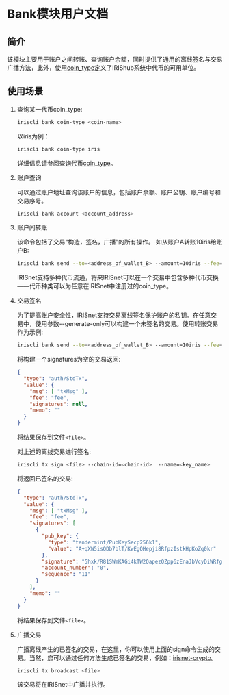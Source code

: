 # Bank模块用户文档

## 简介 
该模块主要用于账户之间转账、查询账户余额，同时提供了通用的离线签名与交易广播方法，此外，使用[coin_type](./basic-concepts/coin-type.md)定义了IRIShub系统中代币的可用单位。


## 使用场景

1. 查询某一代币coin_type:
    ```bash
    iriscli bank coin-type <coin-name>
    ```
    
    以iris为例：
    ```bash
    iriscli bank coin-type iris
    ```
    
    详细信息请参阅[查询代币coin_type](./basic-concepts/coin-type.md#查询代币coin_type)。

2. 账户查询

    可以通过账户地址查询该账户的信息，包括账户余额、账户公钥、账户编号和交易序号。
    ```bash
    iriscli bank account <account_address>
    ```

3. 账户间转账
    
    该命令包括了交易“构造，签名，广播”的所有操作。 如从账户A转账10iris给账户B:
    ```bash
    iriscli bank send --to=<address_of_wallet_B> --amount=10iris --fee=0.3iris --from=<key_name_of_wallet_A> --chain-id=<chain-id>
    ```
    IRISnet支持多种代币流通，将来IRISnet可以在一个交易中包含多种代币交换——代币种类可以为任意在IRISnet中注册过的coin_type。

4. 交易签名

    为了提高账户安全性，IRISnet支持交易离线签名保护账户的私钥。在任意交易中，使用参数--generate-only可以构建一个未签名的交易。使用转账交易作为示例:
    ```bash
    iriscli bank send --to=<address_of_wallet_B> --amount=10iris --fee=0.3iris --from=<key_name_of_wallet_A> --generate-only
    ```
    将构建一个signatures为空的交易返回:
    ```json
    {
      "type": "auth/StdTx",
      "value": {
        "msg": [ "txMsg" ],
        "fee": "fee",
        "signatures": null,
        "memo": ""
      }
    }
    ```
    将结果保存到文件`<file>`。
    
    对上述的离线交易进行签名:
    ```bash
    iriscli tx sign <file> --chain-id=<chain-id>  --name=<key_name>
    ```
    将返回已签名的交易:
    ```json
    {
      "type": "auth/StdTx",
      "value": {
        "msg": [ "txMsg" ],
        "fee": "fee",
        "signatures": [
          {
            "pub_key": {
              "type": "tendermint/PubKeySecp256k1",
              "value": "A+qXW5isQDb7blT/KwEgQHepji8RfpzIstkHpKoZq0kr"
            },
            "signature": "5hxk/R81SWmKAGi4kTW2OapezQZpp6zEnaJbVcyDiWRfgBm4Uejq8+CDk6uzk0aFSgAZzz06E014UkgGpelU7w==",
            "account_number": "0",
            "sequence": "11"
          }
        ],
        "memo": ""
      }
    }
    ```
    将结果保存到文件`<file>`。
    
5. 广播交易

    广播离线产生的已签名的交易，在这里，你可以使用上面的sign命令生成的交易。当然，您可以通过任何方法生成已签名的交易，例如：[irisnet-crypto](https://github.com/irisnet/irisnet-crypto)。
    ```bash
    iriscli tx broadcast <file>
    ```
    该交易将在IRISnet中广播并执行。
     